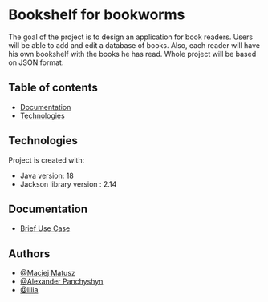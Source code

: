 
# Bookshelf for bookworms
The goal of the project is to design an application for book readers.
Users will be able to add and edit a database of books.
Also, each reader will have his own bookshelf with the books he has read.
Whole project will be based on JSON format.

## Table of contents
* [Documentation](#documentation)
* [Technologies](#technologies)


## Technologies
Project is created with:
* Java version: 18
* Jackson library version : 2.14
## Documentation
- [Brief Use Case](https://github.com/AlexanderPanchyshyn/Yellow-Team-JSON-Project/blob/main/use-cases.md)
## Authors
- [@Maciej Matusz](https://github.com/TheSuperiorMatusz)
- [@Alexander Panchyshyn](https://github.com/AlexanderPanchyshyn)
- [@Illia](https://github.com/hokka1do)
